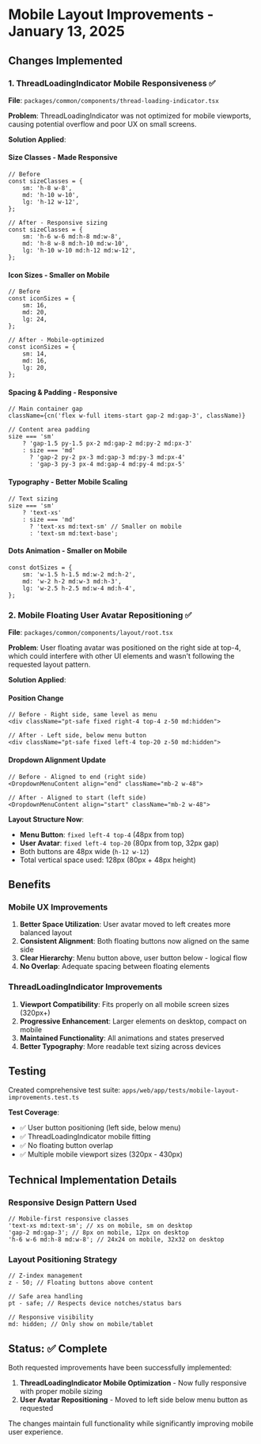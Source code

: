 # Mobile Layout Improvements - January 13, 2025

## Changes Implemented

### 1. ThreadLoadingIndicator Mobile Responsiveness ✅

**File**: `packages/common/components/thread-loading-indicator.tsx`

**Problem**: ThreadLoadingIndicator was not optimized for mobile viewports, causing potential overflow and poor UX on small screens.

**Solution Applied**:

#### Size Classes - Made Responsive

```tsx
// Before
const sizeClasses = {
    sm: 'h-8 w-8',
    md: 'h-10 w-10',
    lg: 'h-12 w-12',
};

// After - Responsive sizing
const sizeClasses = {
    sm: 'h-6 w-6 md:h-8 md:w-8',
    md: 'h-8 w-8 md:h-10 md:w-10',
    lg: 'h-10 w-10 md:h-12 md:w-12',
};
```

#### Icon Sizes - Smaller on Mobile

```tsx
// Before
const iconSizes = {
    sm: 16,
    md: 20,
    lg: 24,
};

// After - Mobile-optimized
const iconSizes = {
    sm: 14,
    md: 16,
    lg: 20,
};
```

#### Spacing & Padding - Responsive

```tsx
// Main container gap
className={cn('flex w-full items-start gap-2 md:gap-3', className)}

// Content area padding
size === 'sm'
    ? 'gap-1.5 py-1.5 px-2 md:gap-2 md:py-2 md:px-3'
    : size === 'md'
      ? 'gap-2 py-2 px-3 md:gap-3 md:py-3 md:px-4'
      : 'gap-3 py-3 px-4 md:gap-4 md:py-4 md:px-5'
```

#### Typography - Better Mobile Scaling

```tsx
// Text sizing
size === 'sm'
    ? 'text-xs'
    : size === 'md'
      ? 'text-xs md:text-sm' // Smaller on mobile
      : 'text-sm md:text-base';
```

#### Dots Animation - Smaller on Mobile

```tsx
const dotSizes = {
    sm: 'w-1.5 h-1.5 md:w-2 md:h-2',
    md: 'w-2 h-2 md:w-3 md:h-3',
    lg: 'w-2.5 h-2.5 md:w-4 md:h-4',
};
```

### 2. Mobile Floating User Avatar Repositioning ✅

**File**: `packages/common/components/layout/root.tsx`

**Problem**: User floating avatar was positioned on the right side at top-4, which could interfere with other UI elements and wasn't following the requested layout pattern.

**Solution Applied**:

#### Position Change

```tsx
// Before - Right side, same level as menu
<div className="pt-safe fixed right-4 top-4 z-50 md:hidden">

// After - Left side, below menu button
<div className="pt-safe fixed left-4 top-20 z-50 md:hidden">
```

#### Dropdown Alignment Update

```tsx
// Before - Aligned to end (right side)
<DropdownMenuContent align="end" className="mb-2 w-48">

// After - Aligned to start (left side)
<DropdownMenuContent align="start" className="mb-2 w-48">
```

**Layout Structure Now**:

- **Menu Button**: `fixed left-4 top-4` (48px from top)
- **User Avatar**: `fixed left-4 top-20` (80px from top, 32px gap)
- Both buttons are 48px wide (`h-12 w-12`)
- Total vertical space used: 128px (80px + 48px height)

## Benefits

### Mobile UX Improvements

1. **Better Space Utilization**: User avatar moved to left creates more balanced layout
2. **Consistent Alignment**: Both floating buttons now aligned on the same side
3. **Clear Hierarchy**: Menu button above, user button below - logical flow
4. **No Overlap**: Adequate spacing between floating elements

### ThreadLoadingIndicator Improvements

1. **Viewport Compatibility**: Fits properly on all mobile screen sizes (320px+)
2. **Progressive Enhancement**: Larger elements on desktop, compact on mobile
3. **Maintained Functionality**: All animations and states preserved
4. **Better Typography**: More readable text sizing across devices

## Testing

Created comprehensive test suite: `apps/web/app/tests/mobile-layout-improvements.test.ts`

**Test Coverage**:

- ✅ User button positioning (left side, below menu)
- ✅ ThreadLoadingIndicator mobile fitting
- ✅ No floating button overlap
- ✅ Multiple mobile viewport sizes (320px - 430px)

## Technical Implementation Details

### Responsive Design Pattern Used

```tsx
// Mobile-first responsive classes
'text-xs md:text-sm'; // xs on mobile, sm on desktop
'gap-2 md:gap-3'; // 8px on mobile, 12px on desktop
'h-6 w-6 md:h-8 md:w-8'; // 24x24 on mobile, 32x32 on desktop
```

### Layout Positioning Strategy

```tsx
// Z-index management
z - 50; // Floating buttons above content

// Safe area handling
pt - safe; // Respects device notches/status bars

// Responsive visibility
md: hidden; // Only show on mobile/tablet
```

## Status: ✅ Complete

Both requested improvements have been successfully implemented:

1. **ThreadLoadingIndicator Mobile Optimization** - Now fully responsive with proper mobile sizing
2. **User Avatar Repositioning** - Moved to left side below menu button as requested

The changes maintain full functionality while significantly improving mobile user experience.
